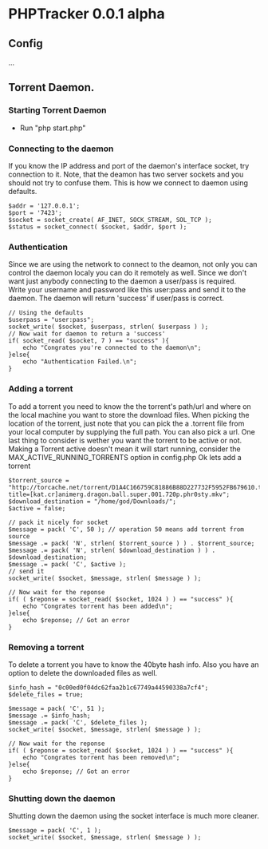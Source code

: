 # PHPTracker 0.0.1 alpha

## Config

...

## Torrent Daemon.

### Starting Torrent Daemon

* Run "php start.php"

### Connecting to the daemon

If you know the IP address and port of the daemon's interface socket, 
try connection to it. Note, that the deamon has two server sockets
and you should not try to confuse them. This is how we connect to daemon
using defaults.

```
$addr = '127.0.0.1';
$port = '7423';
$socket = socket_create( AF_INET, SOCK_STREAM, SOL_TCP );
$status = socket_connect( $socket, $addr, $port );
```

### Authentication

Since we are using the network to connect to the deamon, not only you can 
control the daemon localy you can do it remotely as well. Since we don't
want just anybody connecting to the daemon a user/pass is required.     
Write your username and password like this user:pass and send it to the 
daemon. The daemon will return 'success' if user/pass is correct.

```
// Using the defaults
$userpass = "user:pass";
socket_write( $socket, $userpass, strlen( $userpass ) );
// Now wait for daemon to return a 'success'
if( socket_read( $socket, 7 ) == "success" ){
    echo "Congrates you're connected to the daemon\n";
}else{
    echo "Authentication Failed.\n";
}
```

### Adding a torrent

To add a torrent you need to know the the torrent's path/url 
and where on the local machine you want to store the download files.
When picking the location of the torrent, just note that you can pick 
the a .torrent file from your local computer by supplying the full path.
You can also pick a url. One last thing to consider is wether 
you want the torrent to be active or not. Making a Torrent active doesn't 
mean it will start running, consider the MAX_ACTIVE_RUNNING_TORRENTS 
option in config.php
Ok lets add a torrent

```
$torrent_source = "http://torcache.net/torrent/D1A4C166759C81886B88D227732F5952FB679610.torrent?title=[kat.cr]animerg.dragon.ball.super.001.720p.phr0sty.mkv";
$download_destination = "/home/god/Downloads/";
$active = false;

// pack it nicely for socket
$message = pack( 'C', 50 ); // operation 50 means add torrent from source
$message .= pack( 'N', strlen( $torrent_source ) ) . $torrent_source;
$message .= pack( 'N', strlen( $download_destination ) ) . $download_destination;
$message .= pack( 'C', $active );   
// send it
socket_write( $socket, $message, strlen( $message ) ); 

// Now wait for the reponse
if( ( $reponse = socket_read( $socket, 1024 ) ) == "success" ){
    echo "Congrates torrent has been added\n";
}else{
    echo $reponse; // Got an error
}
```

### Removing a torrent

To delete a torrent you have to know the 40byte hash info.
Also you have an option to delete the downloaded files as well.

```
$info_hash = "0c00ed0f04dc62faa2b1c67749a44590338a7cf4";
$delete_files = true;

$message = pack( 'C', 51 );
$message .= $info_hash;
$message .= pack( 'C', $delete_files );
socket_write( $socket, $message, strlen( $message ) ); 

// Now wait for the reponse
if( ( $reponse = socket_read( $socket, 1024 ) ) == "success" ){
    echo "Congrates torrent has been removed\n";
}else{
    echo $reponse; // Got an error
}
```

### Shutting down the daemon

Shutting down the daemon using
the socket interface is much more cleaner.

```
$message = pack( 'C', 1 );
socket_write( $socket, $message, strlen( $message ) ); 
```

































